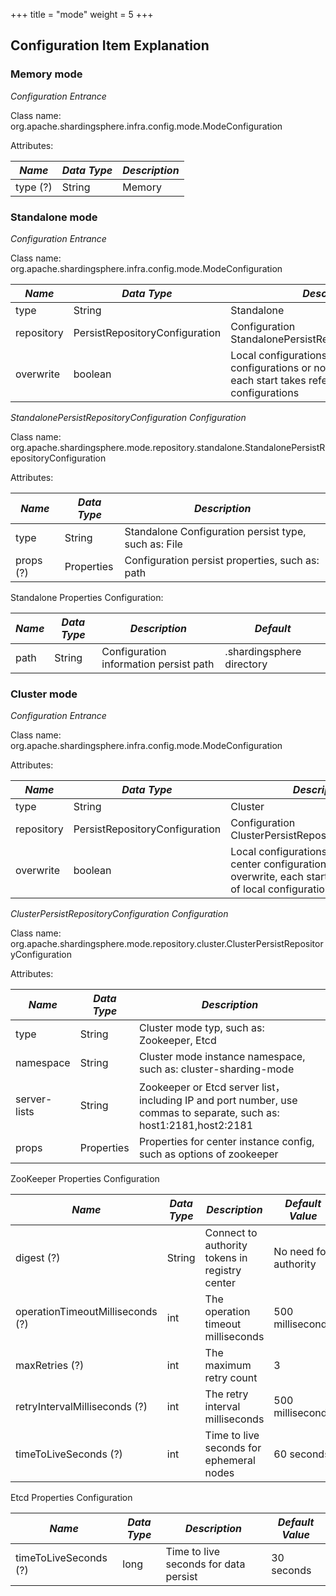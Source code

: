 +++
title = "mode"
weight = 5
+++

## Configuration Item Explanation

### Memory mode

*Configuration Entrance*

Class name: org.apache.shardingsphere.infra.config.mode.ModeConfiguration

Attributes:

| *Name*                      | *Data Type*                  | *Description*                                                                                                                             |
| --------------------------- | ---------------------------- | ----------------------------------------------------------------------------------------------------------------------------------------- |
| type (?)                    | String                       | Memory                                                                                                                                    |

### Standalone mode

*Configuration Entrance*

Class name: org.apache.shardingsphere.infra.config.mode.ModeConfiguration

| *Name*      | *Data Type*                    | *Description*                                                                                                                       |
| ----------- | ------------------------------ | ------------------------------------------------------------------------------------------------------------------------------------|
| type        | String                         | Standalone     　                                                                                                                    |
| repository  | PersistRepositoryConfiguration | Configuration StandalonePersistRepositoryConfiguration                                                                               |
| overwrite   | boolean                        | Local configurations overwrite file configurations or not; if they overwrite, each start takes reference of local configurations    |

*StandalonePersistRepositoryConfiguration Configuration*

Class name: org.apache.shardingsphere.mode.repository.standalone.StandalonePersistRepositoryConfiguration

Attributes:

| *Name*         | *Data Type* | *Description*                                        |
| ------------- | ---------- | ------------------------------------------------------|
| type          | String     | Standalone Configuration persist type, such as: File  |
| props (?)     | Properties | Configuration persist properties, such as: path      |

Standalone Properties Configuration:

| *Name*                            | *Data Type* | *Description*                           | *Default*                 |
| --------------------------------  | ---------   | --------------------------------------- | ------------------------  |
| path                             | String       | Configuration information persist path  | .shardingsphere directory |

### Cluster mode

*Configuration Entrance*

Class name: org.apache.shardingsphere.infra.config.mode.ModeConfiguration

Attributes:

| *Name*      | *Data Type*                    | *Description*                                                                                                                              |
| ----------- | ------------------------------ | -------------------------------------------------------------------------------------------------------------------------------------------|
| type        | String                         | Cluster    　                                                                                                                              |
| repository  | PersistRepositoryConfiguration | Configuration ClusterPersistRepositoryConfiguration                                                                                        |
| overwrite   | boolean                        | Local configurations overwrite config center configurations or not; if they overwrite, each start takes reference of local configurations  |

*ClusterPersistRepositoryConfiguration Configuration*

Class name: org.apache.shardingsphere.mode.repository.cluster.ClusterPersistRepositoryConfiguration

Attributes:

| *Name*         | *Data Type* | *Description*                                                                                                     |
| ------------- | ---------- | ------------------------------------------------------------------------------------------------------------------- |
| type          | String     | Cluster mode typ, such as: Zookeeper, Etcd                                                                          |
| namespace     | String     | Cluster mode instance namespace, such as: cluster-sharding-mode                                                     |
| server-lists  | String     | Zookeeper or Etcd server list，including IP and port number, use commas to separate, such as: host1:2181,host2:2181 |
| props         | Properties | Properties for center instance config, such as options of zookeeper                                                |

ZooKeeper Properties Configuration

| *Name*                           | *Data Type* | *Description*                                  | *Default Value*       |
| -------------------------------- | ----------- | ---------------------------------------------- | --------------------- |
| digest (?)                       | String      | Connect to authority tokens in registry center | No need for authority |
| operationTimeoutMilliseconds (?) | int         | The operation timeout milliseconds             | 500 milliseconds      |
| maxRetries (?)                   | int         | The maximum retry count                        | 3                     |
| retryIntervalMilliseconds (?)    | int         | The retry interval milliseconds                | 500 milliseconds      |
| timeToLiveSeconds (?)            | int         | Time to live seconds for ephemeral nodes       | 60 seconds            |


Etcd Properties Configuration

| *Name*                | *Data Type* | *Description*                         | *Default Value* |
| --------------------- | ----------- | ------------------------------------- | --------------- |
| timeToLiveSeconds (?) | long        | Time to live seconds for data persist | 30 seconds      |
